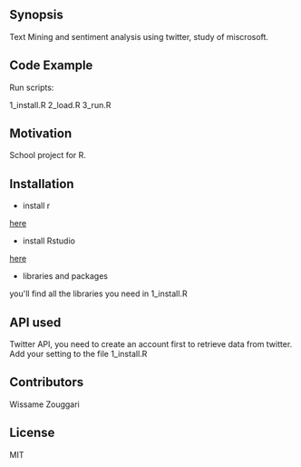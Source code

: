 
## Synopsis

Text Mining and sentiment analysis using twitter, study of miscrosoft.

## Code Example

Run scripts:

1_install.R
2_load.R
3_run.R

## Motivation

School project for R.

## Installation

* install r

[here](https://www.r-project.org/)

* install Rstudio

[here](https://www.rstudio.com/products/rstudio/download/)


* libraries and packages

you'll find all the libraries you need in 1_install.R

## API used

Twitter API, you need to create an account first to retrieve data from twitter.
Add your setting to the file 1_install.R


## Contributors

Wissame Zouggari

## License

MIT

